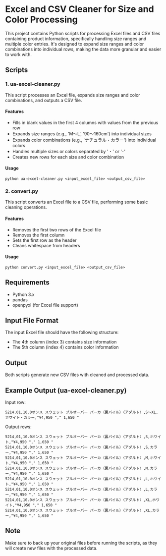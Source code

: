 # Excel and CSV Cleaner for Size and Color Processing

This project contains Python scripts for processing Excel files and CSV files containing product information, specifically handling size ranges and multiple color entries. It's designed to expand size ranges and color combinations into individual rows, making the data more granular and easier to work with.

## Scripts

### 1. ua-excel-cleaner.py

This script processes an Excel file, expands size ranges and color combinations, and outputs a CSV file.

#### Features

- Fills in blank values in the first 4 columns with values from the previous row
- Expands size ranges (e.g., 'M～L', '90～160cm') into individual sizes
- Expands color combinations (e.g., 'ナチュラル・カラー') into individual colors
- Handles multiple sizes or colors separated by '・' or '･'
- Creates new rows for each size and color combination

#### Usage

`python ua-excel-cleaner.py <input_excel_file> <output_csv_file>`


### 2. convert.py

This script converts an Excel file to a CSV file, performing some basic cleaning operations.

#### Features

- Removes the first two rows of the Excel file
- Removes the first column
- Sets the first row as the header
- Cleans whitespace from headers

#### Usage

 `python convert.py <input_excel_file> <output_csv_file>`


## Requirements

- Python 3.x
- pandas
- openpyxl (for Excel file support)

## Input File Format

The input Excel file should have the following structure:
- The 4th column (index 3) contains size information
- The 5th column (index 4) contains color information

## Output

Both scripts generate new CSV files with cleaned and processed data.

## Example Output (ua-excel-cleaner.py)

Input row: 

```csv
5214,01,10.0オンス スウェット プルオーバー パーカ（裏パイル）〈アダルト〉,S～XL,ホワイト・カラー,"¥4,950 "," 1,650 "
```

Output rows: 

```csv
5214,01,10.0オンス スウェット プルオーバー パーカ（裏パイル）〈アダルト〉,S,ホワイト,"¥4,950 "," 1,650 "
5214,01,10.0オンス スウェット プルオーバー パーカ（裏パイル）〈アダルト〉,S,カラー,"¥4,950 "," 1,650 "
5214,01,10.0オンス スウェット プルオーバー パーカ（裏パイル）〈アダルト〉,M,ホワイト,"¥4,950 "," 1,650 "
5214,01,10.0オンス スウェット プルオーバー パーカ（裏パイル）〈アダルト〉,M,カラー,"¥4,950 "," 1,650 "
5214,01,10.0オンス スウェット プルオーバー パーカ（裏パイル）〈アダルト〉,L,ホワイト,"¥4,950 "," 1,650 "
5214,01,10.0オンス スウェット プルオーバー パーカ（裏パイル）〈アダルト〉,L,カラー,"¥4,950 "," 1,650 "
5214,01,10.0オンス スウェット プルオーバー パーカ（裏パイル）〈アダルト〉,XL,ホワイト,"¥4,950 "," 1,650 "
5214,01,10.0オンス スウェット プルオーバー パーカ（裏パイル）〈アダルト〉,XL,カラー,"¥4,950 "," 1,650 "
```

## Note

Make sure to back up your original files before running the scripts, as they will create new files with the processed data.